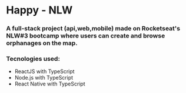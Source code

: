 # Happy - NLW
### A full-stack project (api,web,mobile) made on Rocketseat's NLW#3 bootcamp where users can create and browse orphanages on the map. 

### Tecnologies used:
- ReactJS with TypeScript
- Node.js with TypeScript
- React Native with TypeScript


